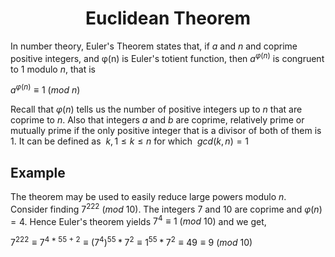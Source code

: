 <div align="center">
  <h1> Euclidean Theorem </h1>
</div>

In number theory, Euler's Theorem states that, if $a$ and $n$ and coprime positive integers, and φ(n) is Euler's totient function, then $a^{φ(n)}$ is congruent to $1$ modulo $n$, that is <br>

$a^{φ(n)} \equiv 1 \ (mod \ n)$

Recall that $φ(n)$ tells us the number of positive integers up to $n$ that are coprime to $n$. Also that integers $a$ and $b$ are coprime, relatively prime or mutually prime if the only positive integer that is a divisor of both of them is 1. It can be defined as $\  k, 1 \le k \le  n$ for which $\  gcd(k, n) = 1$

## Example

The theorem may be used to easily reduce large powers modulo $n$. <br>
Consider finding $7^{222} \ (mod \ 10)$. The integers $7$ and $10$ are coprime and $φ(n) = 4$. Hence Euler's theorem yields $7^{4} \equiv 1 \ (mod \ 10)$ and we get, <br>

$7^{222} \equiv 7^{4 \ * \ 55 \ + \ 2} \equiv (7^{4})^{55} * 7^2 \equiv 1^{55} * 7^2 \equiv 49 \equiv 9 \ (mod \ 10)$